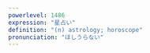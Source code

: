 ```yaml
---
powerlevel: 1486
expression: "星占い"
definition: "(n) astrology; horoscope"
pronunciation: "ほしうらない"
---
```

